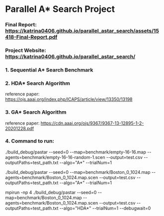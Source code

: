 # Parallel A* Search Project

### Final Report: https://katrina0406.github.io/parallel_astar_search/assets/15418-Final-Report.pdf

### Project Website: https://katrina0406.github.io/parallel_astar_search/

### 1. Sequential A* Search Benchmark

### 2. HDA* Search Algorithm
reference paper: https://ojs.aaai.org/index.php/ICAPS/article/view/13350/13198

### 3. GA* Search Algorithm
reference paper: https://cdn.aaai.org/ojs/9367/9367-13-12895-1-2-20201228.pdf

### 4. Command to run:

./build_debug/pastar --seed=0 --map=benchmark/empty-16-16.map --agents=benchmark/empty-16-16-random-1.scen --output=test.csv  --outputPaths=test_path.txt --algo="A*" --trialNum=1


./build_debug/pastar --seed=0 --map=benchmark/Boston_0_1024.map --agents=benchmark/Boston_0_1024.map.scen --output=test.csv  --outputPaths=test_path.txt --algo="A*" --trialNum=1


mpirun -np 4 ./build_debug/pastar --seed=0 --map=benchmark/Boston_0_1024.map --agents=benchmark/Boston_0_1024.map.scen --output=test.csv  --outputPaths=test_path.txt --algo="HDA*" --trialNum=1 --debugwait=0
